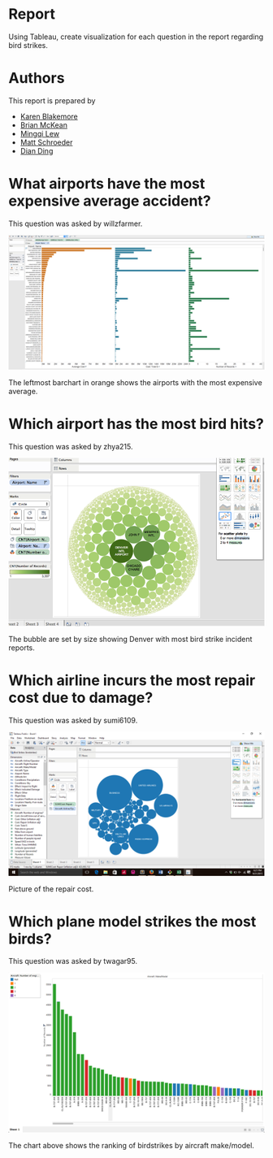 # Report

Using Tableau, create visualization for each question in the report regarding
bird strikes.

# Authors

This report is prepared by
* [Karen Blakemore](https://github.com/kjblakemore)
* [Brian McKean](https://github.com/co-bri)
* [Mingqi Lew](https://github.com/Malaokia)
* [Matt Schroeder](https://github.com/mattschroeder97)
* [Dian Ding](https://github.com/boanding)

# What airports have the most expensive average accident?

This question was asked by willzfarmer.

![screenshot](q1.png)

The leftmost barchart in orange shows the airports with the most expensive average.

# Which airport has the most bird hits?

This question was asked by zhya215.

![screenshot](q2.png)

The bubble are set by size showing Denver with most bird strike incident reports.

# Which airline incurs the most repair cost due to damage?

This question was asked by sumi6109.

![screenshot](q3.png)

Picture of the repair cost.

# Which plane model strikes the most birds?

This question was asked by twagar95.

![screenshot](q4.png)

The chart above shows the ranking of birdstrikes by aircraft make/model.    
